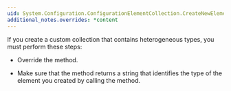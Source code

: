```yaml
---
uid: System.Configuration.ConfigurationElementCollection.CreateNewElement(System.String)
additional_notes.overrides: *content
---
```


<p>If you create a custom <xref href="System.Configuration.ConfigurationElementCollection"></xref> collection that contains heterogeneous <xref href="System.Configuration.ConfigurationElement"></xref> types, you must perform these steps:  
  
-   Override the <xref href="System.Configuration.ConfigurationElementCollection.GetElementKey(System.Configuration.ConfigurationElement)"></xref> method.  
  
-   Make sure that the <xref href="System.Configuration.ConfigurationElementCollection.GetElementKey(System.Configuration.ConfigurationElement)"></xref> method returns a string that identifies the type of the element you created by calling the <xref href="System.Configuration.ConfigurationElementCollection.CreateNewElement(System.String)"></xref> method.</p>


